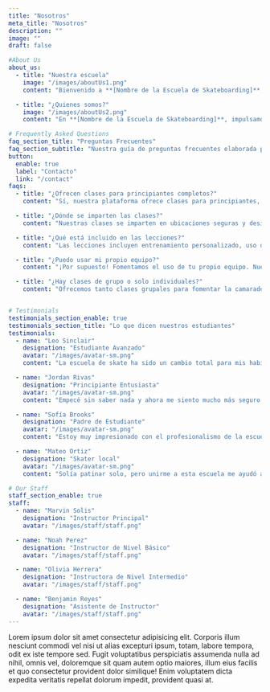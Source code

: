```yaml
---
title: "Nosotros"
meta_title: "Nosotros"
description: ""
image: ""
draft: false

#About Us
about_us:
  - title: "Nuestra escuela"
    image: "/images/aboutUs1.png"
    content: "Bienvenido a **[Nombre de la Escuela de Skateboarding]**, donde la pasión se encuentra con la innovación. Nos enorgullece ser tu destino final para aprender y dominar el arte del skateboarding. Con una pasión por crear experiencias inolvidables, ofrecemos una diversa gama de programas de entrenamiento diseñados para elevar tus habilidades a cualquier nivel. Nuestro compromiso con una enseñanza de calidad y un enfoque en la seguridad asegura que cada clase que ofrecemos no es solo un curso, sino una oportunidad para crecer y superarte. <br/><br/> Ya sea que busques dominar los fundamentos o perfeccionar trucos avanzados, **[Nombre de la Escuela de Skateboarding]** se dedica a hacer que tu visión se haga realidad. Explora nuestras clases y deja que tu habilidad brille con un toque de nuestra experiencia. Eleva tu práctica, abraza el skate, solo con **[Nombre de la Escuela de Skateboarding]**."

  - title: "¿Quienes somos?"
    image: "/images/aboutUs2.png"
    content: "En **[Nombre de la Escuela de Skateboarding]**, impulsamos tu mundo con una colección de soluciones de aprendizaje de skate excepcionales. Fundada con la pasión de transformar habilidades y construir una comunidad, somos un faro de calidad y estilo en el ámbito del skateboarding. Con un ojo agudo para el desarrollo de habilidades y el compromiso de utilizar el mejor equipo de seguridad, nos enorgullece ofrecer una amplia gama de clases que no solo te ayudan a aprender, sino que también te inspiran a explorar la creatividad en el skate. <br/><br/> Comprometidos con la excelencia, priorizamos la satisfacción de nuestros estudiantes y proporcionamos orientación experta para ayudarte a encontrar el programa de entrenamiento perfecto para cualquier nivel. ¡Bienvenido a **[Nombre de la Escuela de Skateboarding]** donde la habilidad se encuentra con la inspiración. ¡Aumenta tu nivel hoy!"

# Frequently Asked Questions
faq_section_title: "Preguntas Frecuentes"
faq_section_subtitle: "Nuestra guía de preguntas frecuentes elaborada por expertos ofrece información valiosa sobre cómo seleccionar el programa de entrenamiento perfecto para complementar tus objetivos y satisfacer tus necesidades específicas de aprendizaje."
button:
  enable: true
  label: "Contacto"
  link: "/contact"
faqs:
  - title: "¿Ofrecen clases para principiantes completos?"
    content: "Sí, nuestra plataforma ofrece clases para principiantes, garantizando una base sólida y un entorno de aprendizaje seguro. Sí, nuestra plataforma ofrece clases para principiantes, garantizando una base sólida y un entorno de aprendizaje seguro."

  - title: "¿Dónde se imparten las clases?"
    content: "Nuestras clases se imparten en ubicaciones seguras y designadas para skateparks, diseñadas para maximizar el aprendizaje y minimizar los riesgos. Nuestras clases se imparten en ubicaciones seguras y designadas para skateparks, diseñadas para maximizar el aprendizaje y minimizar los riesgos."

  - title: "¿Qué está incluido en las lecciones?"
    content: "Las lecciones incluyen entrenamiento personalizado, uso de equipo de seguridad (cascos, protectores) y acceso a nuestras instalaciones de skate. Las lecciones incluyen entrenamiento personalizado, uso de equipo de seguridad (cascos, protectores) y acceso a nuestras instalaciones de skate."

  - title: "¿Puedo usar mi propio equipo?"
    content: "¡Por supuesto! Fomentamos el uso de tu propio equipo. Nuestros instructores pueden ofrecerte consejos sobre cómo mejorar tu configuración si lo deseas. ¡Por supuesto! Fomentamos el uso de tu propio equipo. Nuestros instructores pueden ofrecerte consejos sobre cómo mejorar tu configuración si lo deseas."

  - title: "¿Hay clases de grupo o solo individuales?"
    content: "Ofrecemos tanto clases grupales para fomentar la camaradería como lecciones individuales personalizadas. Ofrecemos tanto clases grupales para fomentar la camaradería como lecciones individuales personalizadas."


# Testimonials
testimonials_section_enable: true
testimonials_section_title: "Lo que dicen nuestros estudiantes"
testimonials:
  - name: "Leo Sinclair"
    designation: "Estudiante Avanzado"
    avatar: "/images/avatar-sm.png"
    content: "La escuela de skate ha sido un cambio total para mis habilidades. Los instructores son geniales y el enfoque en la seguridad me dio la confianza para intentar trucos nuevos. Las clases están bien estructuradas y el ambiente de la comunidad es muy acogedor. ¡Muy recomendable para cualquier persona que quiera aprender a patinar o mejorar sus habilidades!"

  - name: "Jordan Rivas"
    designation: "Principiante Entusiasta"
    avatar: "/images/avatar-sm.png"
    content: "Empecé sin saber nada y ahora me siento mucho más seguro en la tabla. El personal fue muy paciente y me ayudó a dominar los fundamentos. ¡Ya estoy planeando inscribirme en el próximo nivel!"

  - name: "Sofía Brooks"
    designation: "Padre de Estudiante"
    avatar: "/images/avatar-sm.png"
    content: "Estoy muy impresionado con el profesionalismo de la escuela. Mi hijo ha aprendido tanto en solo unas pocas semanas y los instructores se preocupan realmente por el progreso de cada estudiante. Me siento tranquilo sabiendo que está en un ambiente seguro y de apoyo."

  - name: "Mateo Ortiz"
    designation: "Skater local"
    avatar: "/images/avatar-sm.png"
    content: "Solía patinar solo, pero unirme a esta escuela me ayudó a conectar con otros skaters y aprender nuevas técnicas. La comunidad es increíble y el equipo de instructores es de primera. ¡Mi nivel de patinaje ha mejorado significativamente!"

# Our Staff
staff_section_enable: true
staff:
  - name: "Marvin Solis"
    designation: "Instructor Principal"
    avatar: "/images/staff/staff.png"

  - name: "Noah Perez"
    designation: "Instructor de Nivel Básico"
    avatar: "/images/staff/staff.png"

  - name: "Olivia Herrera"
    designation: "Instructora de Nivel Intermedio"
    avatar: "/images/staff/staff.png"

  - name: "Benjamin Reyes"
    designation: "Asistente de Instructor"
    avatar: "/images/staff/staff.png"
---
```


Lorem ipsum dolor sit amet consectetur adipisicing elit. Corporis illum nesciunt commodi vel nisi ut alias excepturi ipsum, totam, labore tempora, odit ex iste tempore sed. Fugit voluptatibus perspiciatis assumenda nulla ad nihil, omnis vel, doloremque sit quam autem optio maiores, illum eius facilis et quo consectetur provident dolor similique! Enim voluptatem dicta expedita veritatis repellat dolorum impedit, provident quasi at.
